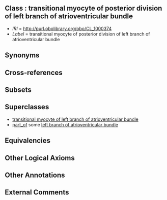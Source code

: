 
## Class : transitional myocyte of posterior division of left branch of atrioventricular bundle

 * *IRI* = http://purl.obolibrary.org/obo/CL_1000374
 * *Label* = transitional myocyte of posterior division of left branch of atrioventricular bundle

## Synonyms


## Cross-references


## Subsets


## Superclasses

 * [transitional myocyte of left branch of atrioventricular bundle](../../CL/70/CL_1000370.md)
 * [part_of](../../BFO/50/BFO_0000050.md) some [left branch of atrioventricular bundle](../../UBERON/86/UBERON_0005986.md)

## Equivalencies


## Other Logical Axioms


## Other Annotations


## External Comments

